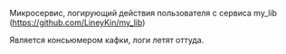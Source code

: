 Микросервис, логирующий действия пользователя с сервиса 
my_lib (https://github.com/LineyKin/my_lib)

Является консьюмером кафки, логи летят оттуда.